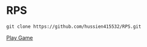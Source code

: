 # RPS
    git clone https://github.com/hussien415532/RPS.git
 <a href="https://github.com/hussien415532/RPS.git"> Play Game</a>
